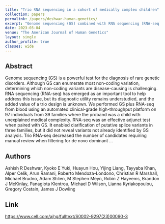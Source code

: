 ```yaml
---
title: "Trio RNA sequencing in a cohort of medically complex children"
collection: papers
permalink: /papers/deshwar-human-genetics/
excerpt: "Genome sequencing (GS) combined with RNA sequencing (RNA-seq) improves diagnosis of rare genetic disorders by clarifying splice variants. While RNA-seq added no new findings beyond GS, trio RNA-seq reduced manual review effort in variant filtering."
date: 2023-05-04
venue: "The American Journal of Human Genetics"
layout: single
author_profile: true
classes: wide
---
```



## Abstract

Genome sequencing (GS) is a powerful test for the diagnosis of rare genetic disorders. Although GS can enumerate most non-coding variation, determining which non-coding variants are disease-causing is challenging. RNA sequencing (RNA-seq) has emerged as an important tool to help address this issue, but its diagnostic utility remains understudied, and the added value of a trio design is unknown. We performed GS plus RNA-seq from blood using an automated clinical-grade high-throughput platform on 97 individuals from 39 families where the proband was a child with unexplained medical complexity. RNA-seq was an effective adjunct test when paired with GS. It enabled clarification of putative splice variants in three families, but it did not reveal variants not already identified by GS analysis. Trio RNA-seq decreased the number of candidates requiring manual review when filtering for de novo dominant …

## Authors

Ashish R Deshwar, Kyoko E Yuki, Huayun Hou, Yijing Liang, Tayyaba Khan, Alper Celik, Arun Ramani, Roberto Mendoza-Londono, Christian R Marshall, Michael Brudno, Adam Shlien, M Stephen Meyn, Robin Z Hayeems, Brandon J McKinlay, Panagiota Klentrou, Michael D Wilson, Lianna Kyriakopoulou, Gregory Costain, James J Dowling

## Link

https://www.cell.com/ajhg/fulltext/S0002-9297(23)00090-3
